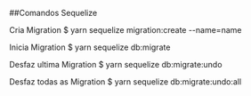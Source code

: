 ##Comandos Sequelize

Cria Migration
$ yarn sequelize migration:create --name=name

Inicia Migration
$ yarn sequelize db:migrate

Desfaz ultima Migration
$ yarn sequelize db:migrate:undo

Desfaz todas as Migration
$ yarn sequelize db:migrate:undo:all
